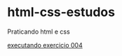 # html-css-estudos
 Praticando html e css

<a href= "https://nayarasimoes.github.io/html-css-estudos/ex004/index.html">executando exercicio 004</a> 
